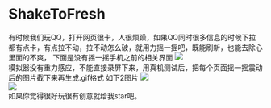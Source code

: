 # ShakeToFresh
有时候我们玩QQ，打开网页很卡，人很烦躁，如果QQ同时很多信息的时候下拉都有点卡，有点拉不动，拉不动怎么破，就用力摇一摇吧，既能刷新，也能去除心里面的不爽， 下面是没有摇一摇手机之前的相关界面
![](https://github.com/changechenyu/ShakeToFresh/blob/master/app/src/main/res/drawable/shake.gif)  
模拟器没有重力感应，不能直接录屏下来，用真机测试后，把每个页面摇一摇震动后的图片截下来再生成.gif格式
如下2图片
![](https://github.com/changechenyu/ShakeToFresh/blob/master/app/src/main/res/drawable/result1.gif)  
![](https://github.com/changechenyu/ShakeToFresh/blob/master/app/src/main/res/drawable/result2.gif)  
如果你觉得很好玩很有创意就给我star吧。
